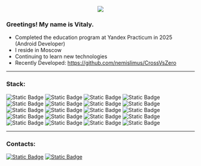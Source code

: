 <p align="center">
  <img src="https://capsule-render.vercel.app/api?type=venom&height=150&color=0:8B0000,100:FF0000&text=nemislimus&fontColor=FFFFFF&stroke=000000&strokeWidth=1&fontSize=40&animation=twinkling"/>
</p>

### Greetings! My name is Vitaly.
- Сompleted the education program at Yandex Practicum in 2025 (Android Developer)
- I reside in Moscow
- Continuing to learn new technologies
- Recently Developed: https://github.com/nemislimus/CrossVsZero
---

### Stack:
![Static Badge](https://img.shields.io/badge/Android_SDK-green?style=for-the-badge&logo=android&logoColor=white)
![Static Badge](https://img.shields.io/badge/Kotlin-blue?style=for-the-badge&logo=kotlin&logoColor=white)
![Static Badge](https://img.shields.io/badge/Java-BDB76B?style=for-the-badge&logo=java)
![Static Badge](https://img.shields.io/badge/Git-000000?style=for-the-badge&logo=Git&logoColor=white)
![Static Badge](https://img.shields.io/badge/%D0%9E%D0%9E%D0%9F-000080?style=for-the-badge&logoColor=white)
![Static Badge](https://img.shields.io/badge/Clean_Architecture-9370DB?style=for-the-badge&logo=CA&logoColor=white)
![Static Badge](https://img.shields.io/badge/MVVM-006400?style=for-the-badge&logo=MVVM&logoColor=white)
![Static Badge](https://img.shields.io/badge/MVP-1E90FF?style=for-the-badge&logoColor=white)
![Static Badge](https://img.shields.io/badge/Retrofit-grey?style=for-the-badge&logo=retrofit&logoColor=white)
![Static Badge](https://img.shields.io/badge/Room-008B8B?style=for-the-badge&logo=Room&logoColor=white)
![Static Badge](https://img.shields.io/badge/koin-yellow?style=for-the-badge&logo=koin&logoColor=white)
![Static Badge](https://img.shields.io/badge/Coroutines-FF7F50?style=for-the-badge&logo=Coroutines&logoColor=white)
![Static Badge](https://img.shields.io/badge/Flow-708090?style=for-the-badge&logoColor=white)
![Static Badge](https://img.shields.io/badge/SOLID-800080?style=for-the-badge&logoColor=white)
![Static Badge](https://img.shields.io/badge/REST_API-CD5C5C?style=for-the-badge&logo=rest&logoColor=white)
![Static Badge](https://img.shields.io/badge/SQL-3CB371?style=for-the-badge&logo=sql&logoColor=white)
![Static Badge](https://img.shields.io/badge/XML-9400D3?style=for-the-badge&logoColor=white)
![Static Badge](https://img.shields.io/badge/JSON-CD5C5C?style=for-the-badge&logoColor=white)
![Static Badge](https://img.shields.io/badge/Jetpack%20Navigation%20Component-FF4500?style=for-the-badge&logo=Jetpack%20Navigation%20Component&logoColor=white)
![Static Badge](https://img.shields.io/badge/Trello-0000FF?style=for-the-badge&logo=trello&logoColor=white)

---

### Сontacts:
[![Static Badge](https://img.shields.io/badge/Telegram-crimson?logo=telegram&logoColor=white)](https://t.me/Vitaly_Cherepakha)  [![Static Badge](https://img.shields.io/badge/Email-crimson?logo=gmail&logoColor=white)](mailto:nemislimus@yandex.ru)
